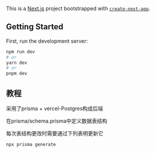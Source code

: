 This is a [Next.js](https://nextjs.org/) project bootstrapped with [`create-next-app`](https://github.com/vercel/next.js/tree/canary/packages/create-next-app).

## Getting Started

First, run the development server:

```bash
npm run dev
# or
yarn dev
# or
pnpm dev
```

## 教程

采用了prisma + vercel-Postgres构成后端


在prisma/schema.prisma中定义数据表结构

每次表结构更改时需要通过下列表明更新它
```bash
npx prisma generate
```

